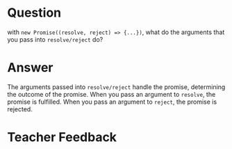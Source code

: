 # Question
with `new Promise((resolve, reject) => {...})`, what do the arguments that you pass into `resolve/reject` do?

# Answer
The arguments passed into `resolve/reject` handle the promise, determining the outcome of the promise. When you pass an argument to `resolve`, the promise is fulfilled. When you pass an argument to `reject`, the promise is rejected.

# Teacher Feedback
